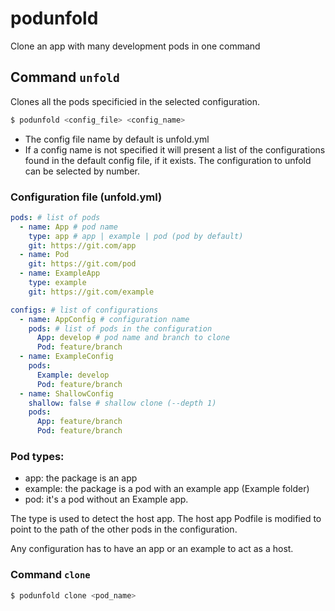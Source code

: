 # podunfold

Clone an app with many development pods in one command

## Command `unfold`

Clones all the pods specificied in the selected configuration. 

```bash
$ podunfold <config_file> <config_name>
```
- The config file name by default is unfold.yml
- If a config name is not specified it will present a list of the configurations found in the default config file, if it exists. 
The configuration to unfold can be selected by number.


### Configuration file (unfold.yml)

```yml
pods: # list of pods
  - name: App # pod name
    type: app # app | example | pod (pod by default)
    git: https://git.com/app
  - name: Pod
    git: https://git.com/pod
  - name: ExampleApp
    type: example
    git: https://git.com/example

configs: # list of configurations
  - name: AppConfig # configuration name
    pods: # list of pods in the configuration
      App: develop # pod name and branch to clone
      Pod: feature/branch
  - name: ExampleConfig
    pods:
      Example: develop
      Pod: feature/branch
  - name: ShallowConfig
    shallow: false # shallow clone (--depth 1)
    pods:
      App: feature/branch
      Pod: feature/branch
```

### Pod types:
- app: the package is an app
- example: the package is a pod with an example app (Example folder)
- pod: it's a pod without an Example app.

The type is used to detect the host app. The host app Podfile is modified to point to the path of the other pods in the configuration.

Any configuration has to have an app or an example to act as a host.


### Command `clone`

```bash
$ podunfold clone <pod_name>
```
